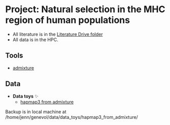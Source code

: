 
 # Project: Natural selection in the MHC region of human populations

 - All literature is in the [Literature Drive folder](https://drive.google.com/drive/folders/1-vxYakHmMx_JnguiSXql8hGfvvYGoM34?usp=drive_link)
 - All data is in the HPC.

## Tools
- [admixture](https://dalexander.github.io/admixture/download.html)

## Data

 - **Data toys** :sparkles:
    - [hapmap3 from admixture](https://dalexander.github.io/admixture/download.html)

Backup is in local machine at /home/jenn/genevol/data/data_toys/hapmap3_from_admixture/